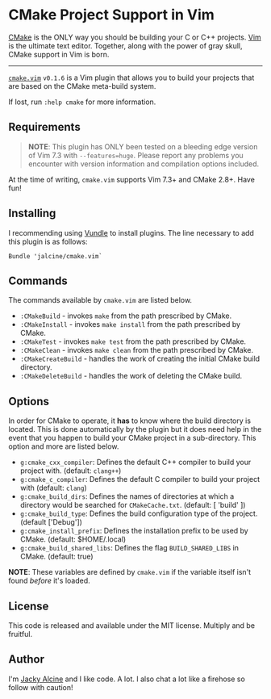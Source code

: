 # CMake Project Support in Vim

[CMake](http://www.cmake.org) is the ONLY way you should be building your C or 
C++ projects. [Vim](http://www.vim.org) is the ultimate text editor. Together, 
along with the power of gray skull, CMake support in Vim is born.

---

[`cmake.vim`](https://github.com/jalcine/cmake.vim/tree/v0.1.6) `v0.1.6` is a Vim 
plugin that allows you to build your projects that are based on the CMake 
meta-build system.

If lost, run `:help cmake` for more information.

## Requirements
> **NOTE**: This plugin has ONLY been tested on a bleeding edge version of Vim 
> 7.3 with `--features=huge`. Please report any problems you encounter with 
> version information and compilation options included.

At the time of writing, `cmake.vim` supports Vim 7.3+ and CMake 2.8+. Have fun!

## Installing
I recommending using [Vundle](http://github.com/gmarik/vundle) to install 
plugins. The line necessary to add this plugin is as follows:

```viml
Bundle 'jalcine/cmake.vim`
```

## Commands
The commands available by `cmake.vim` are listed below.

  + `:CMakeBuild` - invokes `make` from the path prescribed by CMake.
  + `:CMakeInstall` - invokes `make install` from the path prescribed by CMake.
  + `:CMakeTest` - invokes `make test` from the path prescribed by CMake.
  + `:CMakeClean` - invokes `make clean` from the path prescribed by CMake.
  + `:CMakeCreateBuild` - handles the work of creating the initial CMake build directory.
  + `:CMakeDeleteBuild` - handles the work of deleting the CMake build.

## Options
In order for CMake to operate, it **has** to know where the build directory is 
located. This is done automatically by the plugin but it does need help in the 
event that you happen to build your CMake project in a sub-directory. This 
option and more are listed below.

  + `g:cmake_cxx_compiler`: Defines the default C++ compiler to build your 
    project with. (default: `clang++`)
  + `g:cmake_c_compiler`: Defines the default C compiler to build your project 
    with (default: `clang`)
  + `g:cmake_build_dirs`: Defines the names of directories at which 
    a directory would be searched for `CMakeCache.txt`. (default: [ 'build' ])
  + `g:cmake_build_type`: Defines the build configuration type of the project. 
    (default ['Debug'])
  + `g:cmake_install_prefix`: Defines the installation prefix to be used by 
    CMake. (default: $HOME/.local)
  + `g:cmake_build_shared_libs`: Defines the flag `BUILD_SHARED_LIBS` in 
    CMake. (default: true)

**NOTE**: These variables are defined by `cmake.vim` if the variable itself 
isn't found *before* it's loaded.

## License
This code is released and available under the MIT license. Multiply and be 
fruitful.

## Author
I'm [Jacky Alcine](https://twitter.com/jackyalcine) and I like code. A lot. 
I also chat a lot like a firehose so follow with caution!
